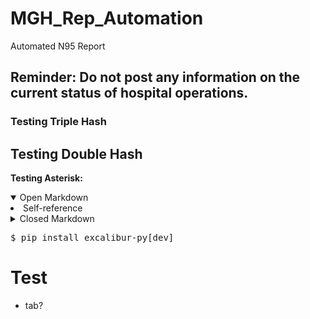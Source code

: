 # MGH_Rep_Automation
Automated N95 Report

## Reminder: Do not post any information on the current status of hospital operations.
### Testing Triple Hash
## Testing Double Hash
**Testing Asterisk:**

<details open>
  <summary>Open Markdown</summary>
  <li>Self-reference</li>
  </details>


<details>
<summary>Closed Markdown</summary>
<br>
  <li>Well, you asked for it!</li>
</details>

<pre>
$ pip install excalibur-py[dev]
</pre>

# Test
- tab?
